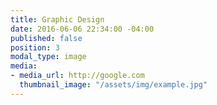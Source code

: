 ```yaml
---
title: Graphic Design
date: 2016-06-06 22:34:00 -04:00
published: false
position: 3
modal_type: image
media:
- media_url: http://google.com
  thumbnail_image: "/assets/img/example.jpg"
---
```


